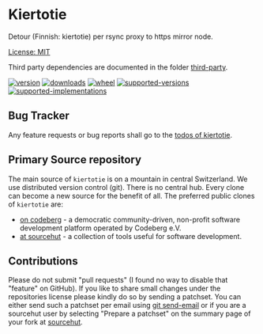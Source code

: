 # Kiertotie

Detour (Finnish: kiertotie) per rsync proxy to https mirror node.

[License: MIT](https://git.sr.ht/~sthagen/kiertotie/tree/default/item/LICENSE)

Third party dependencies are documented in the folder [third-party](third-party/README.md).

[![version](https://img.shields.io/pypi/v/kiertotie.svg?style=flat)](https://pypi.python.org/pypi/kiertotie/)
[![downloads](https://pepy.tech/badge/kiertotie/month)](https://pepy.tech/project/kiertotie)
[![wheel](https://img.shields.io/pypi/wheel/kiertotie.svg?style=flat)](https://pypi.python.org/pypi/kiertotie/)
[![supported-versions](https://img.shields.io/pypi/pyversions/kiertotie.svg?style=flat)](https://pypi.python.org/pypi/kiertotie/)
[![supported-implementations](https://img.shields.io/pypi/implementation/kiertotie.svg?style=flat)](https://pypi.python.org/pypi/kiertotie/)

## Bug Tracker

Any feature requests or bug reports shall go to the [todos of kiertotie](https://todo.sr.ht/~sthagen/kiertotie).

## Primary Source repository

The main source of `kiertotie` is on a mountain in central Switzerland.
We use distributed version control (git).
There is no central hub.
Every clone can become a new source for the benefit of all.
The preferred public clones of `kiertotie` are:

* [on codeberg](https://codeberg.org/sthagen/kiertotie) - a democratic community-driven, non-profit software development platform operated by Codeberg e.V.
* [at sourcehut](https://git.sr.ht/~sthagen/kiertotie) - a collection of tools useful for software development.

## Contributions

Please do not submit "pull requests" (I found no way to disable that "feature" on GitHub).
If you like to share small changes under the repositories license please kindly do so by sending a patchset.
You can either send such a patchset per email using [git send-email](https://git-send-email.io) or 
if you are a sourcehut user by selecting "Prepare a patchset" on the summary page of your fork at [sourcehut](https://git.sr.ht/).
